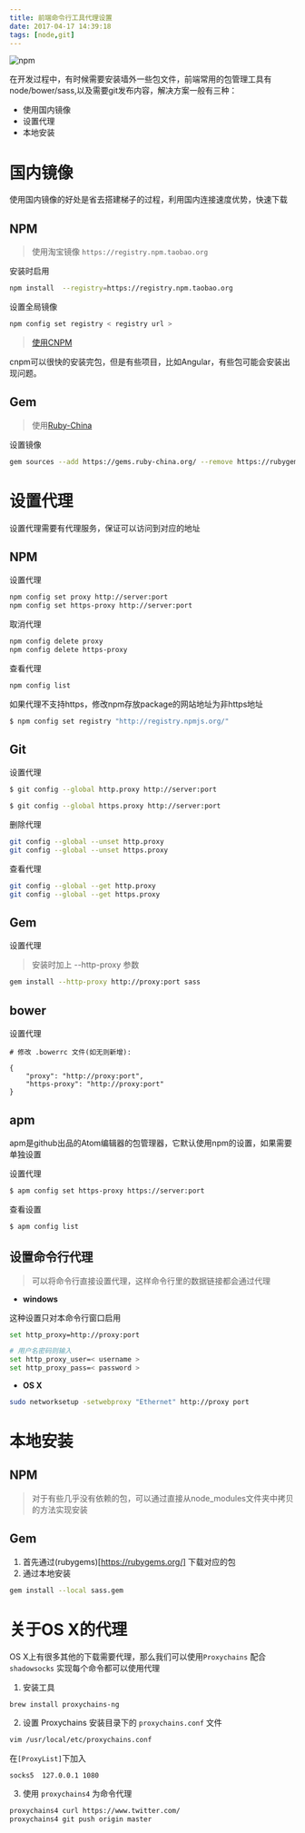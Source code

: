 ```yaml
---
title: 前端命令行工具代理设置
date: 2017-04-17 14:39:18
tags: [node,git]
---
```


![npm](https://cdn.thisjs.com/thisjs/tumblr_inline_nn489p271Z1t68bpr_500.png)

在开发过程中，有时候需要安装墙外一些包文件，前端常用的包管理工具有node/bower/sass,以及需要git发布内容，解决方案一般有三种：

* 使用国内镜像
* 设置代理
* 本地安装

<!--more-->

# 国内镜像

使用国内镜像的好处是省去搭建梯子的过程，利用国内连接速度优势，快速下载

## NPM

> 使用淘宝镜像 `https://registry.npm.taobao.org`

安装时启用

```bash
npm install  --registry=https://registry.npm.taobao.org
```
设置全局镜像

```bash
npm config set registry < registry url >
```
> [使用CNPM](http://npm.taobao.org/)

cnpm可以很快的安装完包，但是有些项目，比如Angular，有些包可能会安装出现问题。

## Gem

> 使用[Ruby-China](http://gems.ruby-china.org/)

设置镜像

```bash
gem sources --add https://gems.ruby-china.org/ --remove https://rubygems.org/
```

# 设置代理

设置代理需要有代理服务，保证可以访问到对应的地址

## NPM

设置代理

```bash
npm config set proxy http://server:port
npm config set https-proxy http://server:port
```
取消代理

```bash
npm config delete proxy
npm config delete https-proxy
```
查看代理

```bash
npm config list
```

如果代理不支持https，修改npm存放package的网站地址为非https地址

```bash
$ npm config set registry "http://registry.npmjs.org/"
```

## Git

设置代理

```bash
$ git config --global http.proxy http://server:port

$ git config --global https.proxy http://server:port
```

删除代理

```bash
git config --global --unset http.proxy
git config --global --unset https.proxy
```

查看代理

```bash
git config --global --get http.proxy
git config --global --get https.proxy
```

## Gem

设置代理

> 安装时加上 --http-proxy 参数

```bash
gem install --http-proxy http://proxy:port sass
```

## bower

设置代理

```
# 修改 .bowerrc 文件(如无则新增):

{
    "proxy": "http://proxy:port",
    "https-proxy": "http://proxy:port"
}
```

## apm

apm是github出品的Atom编辑器的包管理器，它默认使用npm的设置，如果需要单独设置

设置代理

```bash
$ apm config set https-proxy https://server:port
```
查看设置

```bash
$ apm config list
```

## 设置命令行代理

> 可以将命令行直接设置代理，这样命令行里的数据链接都会通过代理

* **windows**

这种设置只对本命令行窗口启用

```bash
set http_proxy=http://proxy:port

# 用户名密码则输入
set http_proxy_user=< username >
set http_proxy_pass=< password >
```
* **OS X**

```bash
sudo networksetup -setwebproxy "Ethernet" http://proxy port
```

# 本地安装

## NPM

> 对于有些几乎没有依赖的包，可以通过直接从node_modules文件夹中拷贝的方法实现安装

## Gem

1. 首先通过(rubygems)[https://rubygems.org/] 下载对应的包
2. 通过本地安装

```bash
gem install --local sass.gem
```

# 关于OS X的代理

OS X上有很多其他的下载需要代理，那么我们可以使用`Proxychains` 配合 `shadowsocks` 实现每个命令都可以使用代理

1. 安装工具

```bash
brew install proxychains-ng
```
2. 设置 Proxychains 安装目录下的 `proxychains.conf` 文件

```bash
vim /usr/local/etc/proxychains.conf
```
在`[ProxyList]`下加入
```
socks5  127.0.0.1 1080
```

3. 使用 `proxychains4` 为命令代理

```bash
proxychains4 curl https://www.twitter.com/
proxychains4 git push origin master
```

